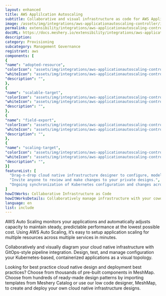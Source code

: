 ```yaml
---
layout: enhanced
title: AWS Applilcation Autoscaling
subtitle: Collaborative and visual infrastructure as code for AWS Applilcation Autoscaling
image: /assets/img/integrations/aws-applicationautoscaling-controller/icons/color/aws-applicationautoscaling-controller-color.svg
permalink: extensibility/integrations/aws-applicationautoscaling-controller
docURL: https://docs.meshery.io/extensibility/integrations/aws-applicationautoscaling-controller
description: 
category: Provisioning
subcategory: Management Governance
registrant: aws
components: [
{
"name": "adopted-resource",
"colorIcon": "assets/img/integrations/aws-applicationautoscaling-controller/components/adopted-resource/icons/color/adopted-resource-color.svg",
"whiteIcon": "assets/img/integrations/aws-applicationautoscaling-controller/components/adopted-resource/icons/white/adopted-resource-white.svg",
"description": "",
},
{
"name": "scalable-target",
"colorIcon": "assets/img/integrations/aws-applicationautoscaling-controller/components/scalable-target/icons/color/scalable-target-color.svg",
"whiteIcon": "assets/img/integrations/aws-applicationautoscaling-controller/components/scalable-target/icons/white/scalable-target-white.svg",
"description": "",
},
{
"name": "field-export",
"colorIcon": "assets/img/integrations/aws-applicationautoscaling-controller/components/field-export/icons/color/field-export-color.svg",
"whiteIcon": "assets/img/integrations/aws-applicationautoscaling-controller/components/field-export/icons/white/field-export-white.svg",
"description": "",
},
{
"name": "scaling-target",
"colorIcon": "assets/img/integrations/aws-applicationautoscaling-controller/components/scaling-target/icons/color/scaling-target-color.svg",
"whiteIcon": "assets/img/integrations/aws-applicationautoscaling-controller/components/scaling-target/icons/white/scaling-target-white.svg",
"description": "",
}]
featureList: [
  "Drag-n-drop cloud native infrastructure designer to configure, model, and deploy your workloads.",
  "Invite anyone to review and make changes to your private designs.",
  "Ongoing synchronization of Kubernetes configuration and changes across any number of clusters."
]
howItWorks: Collaborative Infrastructure as Code
howItWorksDetails: Collaboratively manage infrastructure with your coworkers synchronously sharing the same designs.
language: en
list: include
---
```

<p>
AWS Auto Scaling monitors your applications and automatically adjusts capacity to maintain steady, predictable performance at the lowest possible cost. Using AWS Auto Scaling, it’s easy to setup application scaling for multiple resources across multiple services in minutes. 
</p>
<p>
    Collaboratively and visually diagram your cloud native infrastructure with GitOps-style pipeline integration. Design, test, and manage configuration your Kubernetes-based, containerized applications as a visual topology.
</p>
<p>
    Looking for best practice cloud native design and deployment best practices? Choose from thousands of pre-built components in MeshMap. Choose from hundreds of ready-made design patterns by importing templates from Meshery Catalog or use our low code designer, MeshMap, to create and deploy your own cloud native infrastructure designs.
</p>
